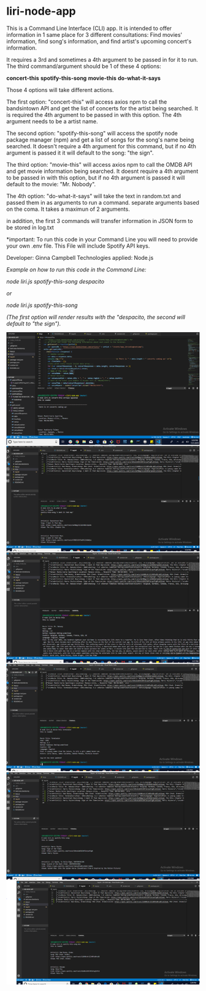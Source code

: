 # liri-node-app

This is a Command Line Interface (CLI) app. It is intended to offer information in 1 same place for 3 different consultations: Find movies' information, find song's information, and find artist's upcoming concert's information. 


It requires a 3rd and sometimes a 4th argument to be passed in for it to run. The third command/argument should be 1 of these 4 options: 

**concert-this**
**spotify-this-song**
**movie-this**
**do-what-it-says**

Those 4 options will take different actions. 

The first option: "concert-this" will access axios npm to call the bandsintown API and get the list of concerts for the artist being searched. It is required the 4th argument to be passed in with this option. The 4th argument needs to be a artist name. 

The second option: "spotify-this-song" will access the spotify node package manager (npm) and get a list of songs for the song's name being searched. It doesn't require a 4th argument for this command, but if no 4th argument is passed it it will default to the song: "the sign".

The third option: "movie-this" will access axios npm to call the OMDB API and get movie information being searched. It doesnt require a 4th argument to be passed in with this option, but if no 4th argument is passed it will default to the movie: "Mr. Nobody".

The 4th option: "do-what-it-says" will take the text in random.txt and passed them in as arguments to run a command. separate arguments based on the coma. It takes a maximun of 2 arguments.

in addition, the first 3 commands will transfer information in JSON form to be stored in log.txt 

*important: To run this code in your Command Line you will need to provide your own .env file. This File will include Spotify API keys.

Developer: Ginna Campbell
Technologies applied: Node.js

*Example on how to run this code in the Command Line:*

*node liri.js spotify-this-song despacito*

*or* 

*node liri.js spotify-this-song*


*(The first option will render results with the "despacito, the second will default to "the sign").*

![concert-this](images\concert-this.PNG)
![do-what-it-says](images\do-what-it-says.PNG)
![movie-this](images\movie-this-oneargument.PNG)
![movie-this](images\movie-this.PNG)
![spotify-this-song](images\spotify-this-song-oneargument.PNG)
![spotify-this-song](images\spotify-this-song.PNG)





